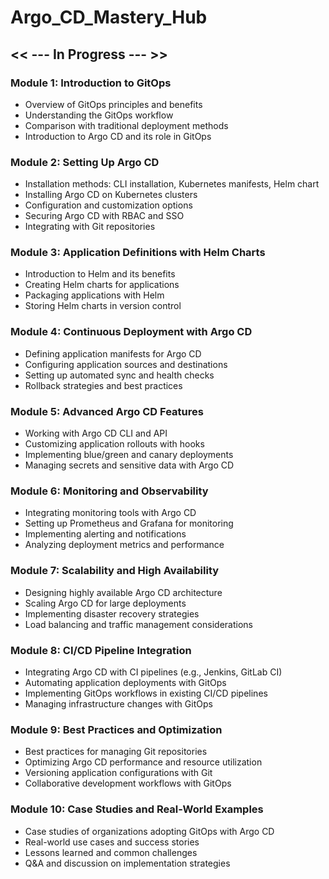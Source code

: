 # Argo_CD_Mastery_Hub

## << --- In Progress --- >>

### Module 1: Introduction to GitOps

- Overview of GitOps principles and benefits
- Understanding the GitOps workflow
- Comparison with traditional deployment methods
- Introduction to Argo CD and its role in GitOps

### Module 2: Setting Up Argo CD

- Installation methods: CLI installation, Kubernetes manifests, Helm chart
- Installing Argo CD on Kubernetes clusters
- Configuration and customization options
- Securing Argo CD with RBAC and SSO
- Integrating with Git repositories

### Module 3: Application Definitions with Helm Charts

- Introduction to Helm and its benefits
- Creating Helm charts for applications
- Packaging applications with Helm
- Storing Helm charts in version control

### Module 4: Continuous Deployment with Argo CD

- Defining application manifests for Argo CD
- Configuring application sources and destinations
- Setting up automated sync and health checks
- Rollback strategies and best practices

### Module 5: Advanced Argo CD Features

- Working with Argo CD CLI and API
- Customizing application rollouts with hooks
- Implementing blue/green and canary deployments
- Managing secrets and sensitive data with Argo CD

### Module 6: Monitoring and Observability

- Integrating monitoring tools with Argo CD
- Setting up Prometheus and Grafana for monitoring
- Implementing alerting and notifications
- Analyzing deployment metrics and performance

### Module 7: Scalability and High Availability

- Designing highly available Argo CD architecture
- Scaling Argo CD for large deployments
- Implementing disaster recovery strategies
- Load balancing and traffic management considerations

### Module 8: CI/CD Pipeline Integration

- Integrating Argo CD with CI pipelines (e.g., Jenkins, GitLab CI)
- Automating application deployments with GitOps
- Implementing GitOps workflows in existing CI/CD pipelines
- Managing infrastructure changes with GitOps

### Module 9: Best Practices and Optimization

- Best practices for managing Git repositories
- Optimizing Argo CD performance and resource utilization
- Versioning application configurations with Git
- Collaborative development workflows with GitOps

### Module 10: Case Studies and Real-World Examples

- Case studies of organizations adopting GitOps with Argo CD
- Real-world use cases and success stories
- Lessons learned and common challenges
- Q&A and discussion on implementation strategies
